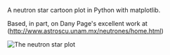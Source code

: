 A neutron star cartoon plot in Python with matplotlib.

Based, in part, on Dany Page's excellent work at
(http://www.astroscu.unam.mx/neutrones/home.html)

![The neutron star plot](https://raw.githubusercontent.com/awsteiner/nstar-plot/master/nstar_plot.png)

